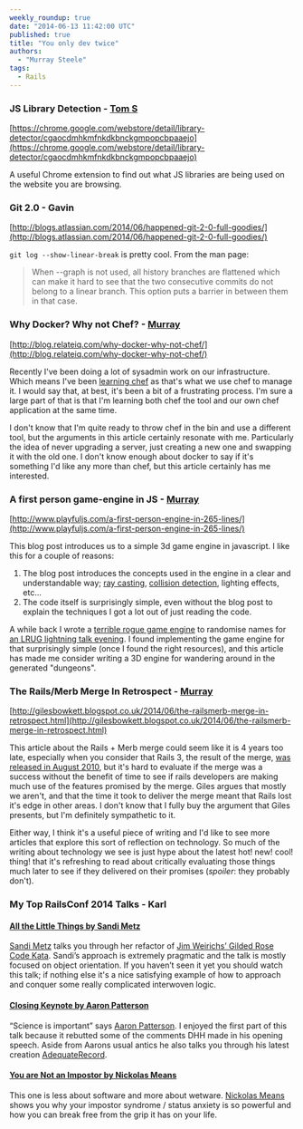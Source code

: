 ```yaml
---
weekly_roundup: true
date: "2014-06-13 11:42:00 UTC"
published: true
title: "You only dev twice"
authors:
  - "Murray Steele"
tags:
  - Rails
---
```


### JS Library Detection - [Tom S](/people#tom-sabin)

[https://chrome.google.com/webstore/detail/library-detector/cgaocdmhkmfnkdkbnckgmpopcbpaaejo](https://chrome.google.com/webstore/detail/library-detector/cgaocdmhkmfnkdkbnckgmpopcbpaaejo)

A useful Chrome extension to find out what JS libraries are being used on the website you are browsing.

### Git 2.0 - Gavin

[http://blogs.atlassian.com/2014/06/happened-git-2-0-full-goodies/](http://blogs.atlassian.com/2014/06/happened-git-2-0-full-goodies/)

``git log --show-linear-break`` is pretty cool. From the man page:

> When --graph is not used, all history branches are flattened which can make it hard to
> see that the two consecutive commits do not belong to a linear branch. This option puts
> a barrier in between them in that case.

### Why Docker? Why not Chef? - [Murray](/people#murray-steele)

[http://blog.relateiq.com/why-docker-why-not-chef/](http://blog.relateiq.com/why-docker-why-not-chef/)

Recently I've been doing a lot of sysadmin work on our infrastructure.  Which means I've been [learning chef](http://gettingstartedwithchef.com/) as that's what we use chef to manage it.  I would say that, at best, it's been a bit of a frustrating process.  I'm sure a large part of that is that I'm learning both chef the tool and our own chef application at the same time.

I don't know that I'm quite ready to throw chef in the bin and use a different tool, but the arguments in this article certainly resonate with me.  Particularly the idea of never upgrading a server, just creating a new one and swapping it with the old one.  I don't know enough about docker to say if it's something I'd like any more than chef, but this article certainly has me interested.

### A first person game-engine in JS - [Murray](/people#murray-steele)

[http://www.playfuljs.com/a-first-person-engine-in-265-lines/](http://www.playfuljs.com/a-first-person-engine-in-265-lines/)

This blog post introduces us to a simple 3d game engine in javascript.  I like this for a couple of reasons:

1. The blog post introduces the concepts used in the engine in a clear and understandable way; [ray casting](https://en.wikipedia.org/wiki/Ray_casting), [collision detection](https://en.wikipedia.org/wiki/Collision_detection), lighting effects, etc...
2. The code itself is surprisingly simple, even without the blog post to explain the techniques I  got a lot out of just reading the code.

A while back I wrote a [terrible rogue game engine](https://github.com/h-lame/lruggery/tree/master/names_from_a_hat/rogue) to randomise names for [an LRUG lightning talk evening](http://lrug.org/meetings/2012/01/24/february-2012-meeting/).  I found implementing the game engine for that surprisingly simple (once I found the right resources), and this article has made me consider writing a 3D engine for wandering around in the generated "dungeons".

### The Rails/Merb Merge In Retrospect - [Murray](/people#murray-steele)

[http://gilesbowkett.blogspot.co.uk/2014/06/the-railsmerb-merge-in-retrospect.html](http://gilesbowkett.blogspot.co.uk/2014/06/the-railsmerb-merge-in-retrospect.html)

This article about the Rails + Merb merge could seem like it is 4 years too late, especially when you consider that Rails 3, the result of the merge, [was released in August 2010](http://weblog.rubyonrails.org/2010/8/29/rails-3-0-it-s-done/), but it's hard to evaluate if the merge was a success without the benefit of time to see if rails developers are making much use of the features promised by the merge.  Giles argues that mostly we aren't, and that the time it took to deliver the merge meant that Rails lost it's edge in other areas.  I don't know that I fully buy the argument that Giles presents, but I'm definitely sympathetic to it.

Either way, I think it's a useful piece of writing and I'd like to see more articles that explore this sort of reflection on technology.  So much of the writing about technology we see is just hype about the latest hot! new! cool! thing! that it's refreshing to read about critically evaluating those things much later to see if they delivered on their promises (*spoiler*: they probably don't).

### My Top RailsConf 2014 Talks - Karl

#### [All the Little Things by Sandi Metz](https://www.youtube.com/watch?v=8bZh5LMaSmE)

[Sandi Metz](http://www.sandimetz.com/) talks you through her refactor of [Jim Weirichs’ Gilded Rose Code Kata](https://github.com/jimweirich/gilded_rose_kata). Sandi’s approach is extremely pragmatic and the talk is mostly focused on object orientation. If you haven’t seen it yet you should watch this talk; if nothing else it's a nice satisfying example of how to approach and conquer some really complicated interwoven logic.

#### [Closing Keynote by Aaron Patterson](https://www.youtube.com/watch?v=BTTygyxuGj8)

“Science is important” says [Aaron Patterson](http://tenderlovemaking.com/). I enjoyed the first part of this talk because it rebutted some of the comments DHH made in his opening speech. Aside from Aarons usual antics he also talks you through his latest creation [AdequateRecord](http://tenderlovemaking.com/2014/02/19/adequaterecord-pro-like-activerecord.html).

#### [You are Not an Impostor by Nickolas Means](https://www.youtube.com/watch?v=l_Vqp1dPuPo)

This one is less about software and more about wetware. [Nickolas Means](http://nickol.as/) shows you why your impostor syndrome / status anxiety is so powerful and how you can break free from the grip it has on your life.
